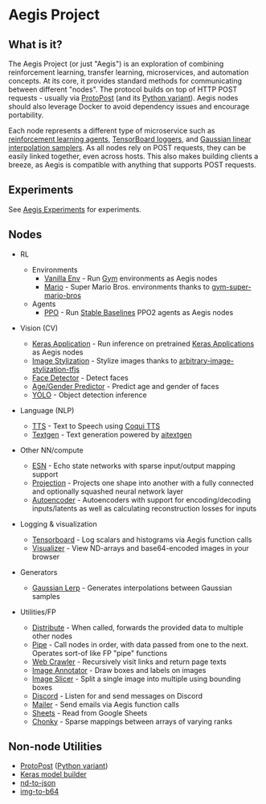 # Aegis Project

## What is it?
The Aegis Project (or just "Aegis") is an exploration of combining reinforcement learning, transfer learning, microservices, and automation concepts.
At its core, it provides standard methods for communicating between different "nodes".
The protocol builds on top of HTTP POST requests - usually via [ProtoPost](https://github.com/tehzevo/protopost) (and its [Python variant](https://github.com/tehzevo/protopost-python)).
Aegis nodes should also leverage Docker to avoid dependency issues and encourage portability.

Each node represents a different type of microservice such as [reinforcement learning agents](https://github.com/tehzevo/aegis-ppo),
[TensorBoard loggers](https://github.com/tehZevo/aegis-tensorboard),
and [Gaussian linear interpolation samplers](https://github.com/tehZevo/aegis-gaussian-lerp). As all nodes rely on POST requests, they can be easily linked together, even across hosts. This also makes building clients a breeze, as Aegis is compatible with anything that supports POST requests.

## Experiments
See [Aegis Experiments](https://github.com/tehZevo/aegis-experiments) for experiments.

## Nodes

- RL
  - Environments
    - [Vanilla Env](https://github.com/tehZevo/aegis-vanilla-env) - Run [Gym](https://github.com/openai/gym) environments as Aegis nodes
    - [Mario](https://github.com/tehZevo/aegis-mario) - Super Mario Bros. environments thanks to [gym-super-mario-bros](https://github.com/Kautenja/gym-super-mario-bros)
  - Agents
    - [PPO](https://github.com/tehZevo/aegis-ppo) - Run [Stable Baselines](https://github.com/hill-a/stable-baselines) PPO2 agents as Aegis nodes

- Vision (CV)
  - [Keras Application](https://github.com/tehZevo/aegis-keras-app) - Run inference on pretrained [Keras Applications](https://keras.io/api/applications/) as Aegis nodes
  - [Image Stylization](https://github.com/tehZevo/aegis-image-stylizer) - Stylize images thanks to [arbitrary-image-stylization-tfjs](https://github.com/reiinakano/arbitrary-image-stylization-tfjs)
  - [Face Detector](https://github.com/tehZevo/aegis-face-detector) - Detect faces
  - [Age/Gender Predictor](https://github.com/tehZevo/aegis-age-gender-predictor) - Predict age and gender of faces
  - [YOLO](https://github.com/tehZevo/aegis-yolo) - Object detection inference

- Language (NLP)
  - [TTS](https://github.com/tehZevo/aegis-tts) - Text to Speech using [Coqui TTS](https://github.com/coqui-ai/TTS)
  - [Textgen](https://github.com/tehZevo/aegis-textgen) - Text generation powered by [aitextgen](https://github.com/minimaxir/aitextgen)

- Other NN/compute
  - [ESN](https://github.com/tehZevo/aegis-esn) - Echo state networks with sparse input/output mapping support
  - [Projection](https://github.com/tehZevo/aegis-projection) - Projects one shape into another with a fully connected and optionally squashed neural network layer
  - [Autoencoder](https://github.com/tehZevo/aegis-ae) - Autoencoders with support for encoding/decoding inputs/latents as well as calculating reconstruction losses for inputs

- Logging & visualization
  - [Tensorboard](https://github.com/tehZevo/aegis-tensorboard) - Log scalars and histograms via Aegis function calls
  - [Visualizer](https://github.com/tehZevo/aegis-visualizer) - View ND-arrays and base64-encoded images in your browser

- Generators
  - [Gaussian Lerp](https://github.com/tehZevo/aegis-gaussian-lerp) - Generates interpolations between Gaussian samples

- Utilities/FP
  - [Distribute](https://github.com/tehZevo/aegis-distribute) - When called, forwards the provided data to multiple other nodes
  - [Pipe](https://github.com/tehZevo/aegis-pipe) - Call nodes in order, with data passed from one to the next. Operates sort-of like FP "pipe" functions
  - [Web Crawler](https://github.com/tehZevo/aegis-crawler) - Recursively visit links and return page texts
  - [Image Annotator](https://github.com/tehZevo/aegis-image-annotator) - Draw boxes and labels on images
  - [Image Slicer](https://github.com/tehZevo/aegis-image-slicer) - Split a single image into multiple using bounding boxes
  - [Discord](https://github.com/tehZevo/aegis-discord) - Listen for and send messages on Discord
  - [Mailer](https://github.com/tehZevo/aegis-mailer) - Send emails via Aegis function calls
  - [Sheets](https://github.com/tehZevo/aegis-sheets) - Read from Google Sheets
  - [Chonky](https://github.com/tehZevo/chonky) - Sparse mappings between arrays of varying ranks
## Non-node Utilities
- [ProtoPost](https://github.com/tehZevo/protopost) ([Python variant](https://github.com/tehZevo/protopost-python))
- [Keras model builder](https://github.com/tehZevo/keras-model-builder)
- [nd-to-json](https://github.com/tehZevo/nd-to-json)
- [img-to-b64](https://github.com/tehZevo/img-to-b64)
